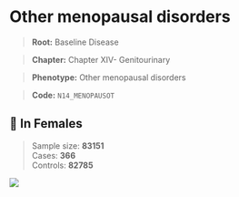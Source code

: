 # Other menopausal disorders

> **Root:** Baseline Disease  

> **Chapter:** Chapter XIV- Genitourinary  

> **Phenotype:** Other menopausal disorders  

> **Code:** `N14_MENOPAUSOT`

## 👩 In Females  
> Sample size: **83151**  
> Cases: **366**  
> Controls: **82785**
<img src="/Disease/Figures/ALL/Baseline/N14_MENOPAUSOT.png"/>
<CsvTable src="/public/Disease/Data/ALL/Baseline/LG_N14_MENOPAUSOT.csv" label="🔍 View full results" />
